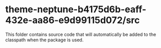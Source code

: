 # theme-neptune-b4175d6b-eaff-432e-aa86-e9d99115d072/src

This folder contains source code that will automatically be added to the classpath when
the package is used.
